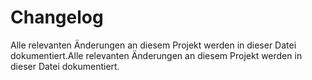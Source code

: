 # Changelog
Alle relevanten Änderungen an diesem Projekt werden in dieser Datei dokumentiert.Alle relevanten Änderungen an diesem Projekt werden in dieser Datei dokumentiert.
